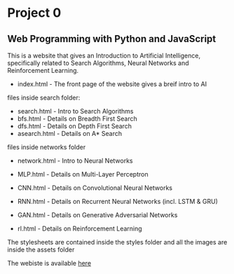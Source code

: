 # Project 0

## Web Programming with Python and JavaScript

This is a website that gives an Introduction to Artificial Intelligence, specifically related to Search Algorithms, Neural Networks and Reinforcement Learning.

- index.html - The front page of the website gives a breif intro to AI

files inside search folder:
- search.html - Intro to Search Algorithms
- bfs.html - Details on Breadth First Search
- dfs.html - Details on Depth First Search
- asearch.html - Details on A* Search

files inside networks folder
- network.html - Intro to Neural Networks
- MLP.html - Details on Multi-Layer Perceptron
- CNN.html - Details on Convolutional Neural Networks
- RNN.html - Details on Recurrent Neural Networks (incl. LSTM & GRU)
- GAN.html - Details on Generative Adversarial Networks

- rl.html - Details on Reinforcement Learning

The stylesheets are contained inside the styles folder and all the images are inside the assets folder


The webiste is available [here](https://crypto-code.github.io/Intro-to-AI/)